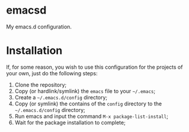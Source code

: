 # emacsd
My emacs.d configuration.

# Installation
If, for some reason, you wish to use this configuration for the projects of
your own, just do the following steps:

1. Clone the repository;
2. Copy (or hardlink/symlink) the `emacs` file to your `~/.emacs`;
3. Create a `~/.emacs.d/config` directory;
4. Copy (or symlink) the contains of the `config` directory to the
`~/.emacs.d/config` directory;
5. Run emacs and input the command `M-x package-list-install`;
6. Wait for the package installation to complete;
